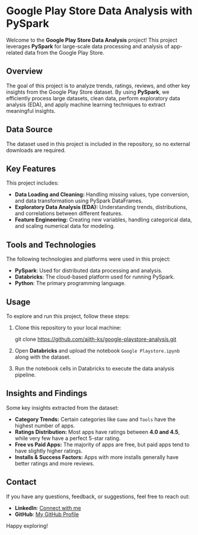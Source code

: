 # Google Play Store Data Analysis with PySpark

Welcome to the **Google Play Store Data Analysis** project! This project leverages **PySpark** for large-scale data processing and analysis of app-related data from the Google Play Store.

## Overview

The goal of this project is to analyze trends, ratings, reviews, and other key insights from the Google Play Store dataset. By using **PySpark**, we efficiently process large datasets, clean data, perform exploratory data analysis (EDA), and apply machine learning techniques to extract meaningful insights.

## Data Source

The dataset used in this project is included in the repository, so no external downloads are required.

## Key Features

This project includes:
- **Data Loading and Cleaning:** Handling missing values, type conversion, and data transformation using PySpark DataFrames.
- **Exploratory Data Analysis (EDA):** Understanding trends, distributions, and correlations between different features.
- **Feature Engineering:** Creating new variables, handling categorical data, and scaling numerical data for modeling.

## Tools and Technologies

The following technologies and platforms were used in this project:

- **PySpark**: Used for distributed data processing and analysis.
- **Databricks**: The cloud-based platform used for running PySpark.
- **Python**: The primary programming language.

## Usage

To explore and run this project, follow these steps:

1. Clone this repository to your local machine:

   git clone https://github.com/ajith-ks/google-playstore-analysis.git
   

2. Open **Databricks** and upload the notebook `Google Playstore.ipynb` along with the dataset.

3. Run the notebook cells in Databricks to execute the data analysis pipeline.

## Insights and Findings

Some key insights extracted from the dataset:

- **Category Trends:** Certain categories like `Game` and `Tools` have the highest number of apps.
- **Ratings Distribution:** Most apps have ratings between **4.0 and 4.5**, while very few have a perfect 5-star rating.
- **Free vs Paid Apps:** The majority of apps are free, but paid apps tend to have slightly higher ratings.
- **Installs & Success Factors:** Apps with more installs generally have better ratings and more reviews.

## Contact

If you have any questions, feedback, or suggestions, feel free to reach out:

- **LinkedIn**: [Connect with me](https://www.linkedin.com/in/iajithks/)
- **GitHub**: [My GitHub Profile](https://github.com/ajith-ks)

Happy exploring!

